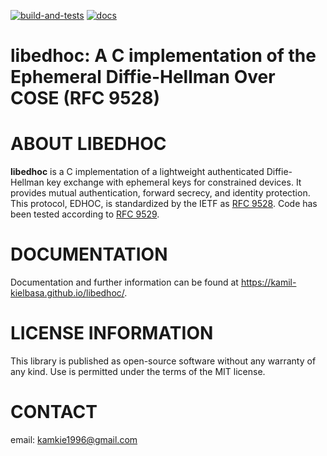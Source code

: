 [![build-and-tests](https://github.com/kamil-kielbasa/libedhoc/actions/workflows/build-and-tests.yml/badge.svg?branch=main)](https://github.com/kamil-kielbasa/libedhoc/actions/workflows/build-and-tests.yml)
[![docs](https://github.com/kamil-kielbasa/libedhoc/actions/workflows/documentation.yml/badge.svg?branch=main)](https://github.com/kamil-kielbasa/libedhoc/actions/workflows/documentation.yml)

# libedhoc: A C implementation of the Ephemeral Diffie-Hellman Over COSE (RFC 9528)

ABOUT LIBEDHOC
==============

**libedhoc** is a C implementation of a lightweight authenticated Diffie-Hellman key exchange with ephemeral keys for constrained devices. It provides mutual authentication, forward secrecy, and identity protection. This protocol, EDHOC, is standardized by the IETF as [RFC 9528](https://datatracker.ietf.org/doc/html/rfc9528). Code has been tested according to [RFC 9529](https://datatracker.ietf.org/doc/html/rfc9529).

DOCUMENTATION
=============
Documentation and further information can be found at <https://kamil-kielbasa.github.io/libedhoc/>.

LICENSE INFORMATION
===================

This library is published as open-source software without any warranty of any kind. Use is permitted under the terms of the MIT license.

CONTACT
=======

email: kamkie1996@gmail.com
